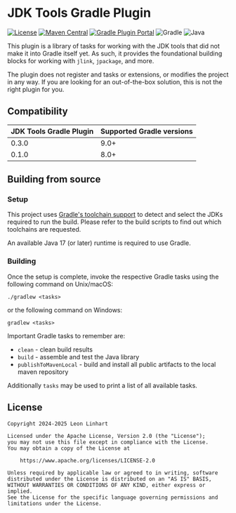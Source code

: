 # JDK Tools Gradle Plugin

[![License](https://img.shields.io/badge/license-Apache%202.0-yellowgreen.svg?style=for-the-badge&label=License)](https://github.com/Osmerion/gradle-jdk-tools/blob/master/LICENSE)
[![Maven Central](https://img.shields.io/maven-central/v/com.osmerion.gradle.jdk.tools/gradle-jdk-tools.svg?style=for-the-badge&label=Maven%20Central)](https://maven-badges.herokuapp.com/maven-central/com.osmerion.gradle.jdk.tools/gradle-jdk-tools)
[![Gradle Plugin Portal](https://img.shields.io/maven-metadata/v.svg?style=for-the-badge&label=Gradle%20Plugin%20Portal&logo=Gradle&metadataUrl=https%3A%2F%2Fplugins.gradle.org%2Fm2%2Fcom%2Fosmerion%2Fjdk-tools%2Fcom.osmerion.jdk-tools.gradle.plugin%2Fmaven-metadata.xml)](https://plugins.gradle.org/plugin/com.osmerion.jdk-tools)
![Gradle](https://img.shields.io/badge/Gradle-9.0.0-green.svg?style=for-the-badge&color=1ba8cb&logo=Gradle)
![Java](https://img.shields.io/badge/Java-17-green.svg?style=for-the-badge&color=b07219&logo=Java)

This plugin is a library of tasks for working with the JDK tools that did not
make it into Gradle itself yet. As such, it provides the foundational building
blocks for working with `jlink`, `jpackage`, and more.

The plugin does not register and tasks or extensions, or modifies the project in
any way. If you are looking for an out-of-the-box solution, this is not the
right plugin for you.


## Compatibility

| JDK Tools Gradle Plugin | Supported Gradle versions |
|-------------------------|---------------------------|
| 0.3.0                   | 9.0+                      |
| 0.1.0                   | 8.0+                      |


## Building from source

### Setup

This project uses [Gradle's toolchain support](https://docs.gradle.org/current/userguide/toolchains.html)
to detect and select the JDKs required to run the build. Please refer to the
build scripts to find out which toolchains are requested.

An available Java 17 (or later) runtime is required to use Gradle.

### Building

Once the setup is complete, invoke the respective Gradle tasks using the
following command on Unix/macOS:

    ./gradlew <tasks>

or the following command on Windows:

    gradlew <tasks>

Important Gradle tasks to remember are:
- `clean`                   - clean build results
- `build`                   - assemble and test the Java library
- `publishToMavenLocal`     - build and install all public artifacts to the
                              local maven repository

Additionally `tasks` may be used to print a list of all available tasks.


## License

```
Copyright 2024-2025 Leon Linhart

Licensed under the Apache License, Version 2.0 (the "License");
you may not use this file except in compliance with the License.
You may obtain a copy of the License at

    https://www.apache.org/licenses/LICENSE-2.0

Unless required by applicable law or agreed to in writing, software
distributed under the License is distributed on an "AS IS" BASIS,
WITHOUT WARRANTIES OR CONDITIONS OF ANY KIND, either express or implied.
See the License for the specific language governing permissions and
limitations under the License.
```